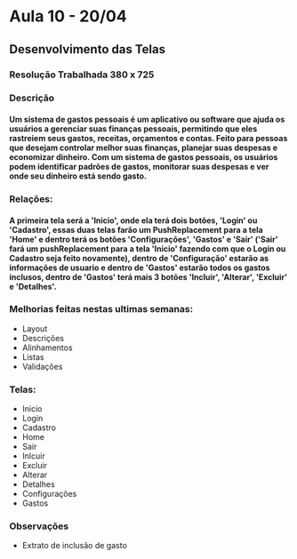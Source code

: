 # Aula 10 - 20/04

## Desenvolvimento das Telas

### Resolução Trabalhada 380 x 725

### Descrição
#### Um sistema de gastos pessoais é um aplicativo ou software que ajuda os usuários a gerenciar suas finanças pessoais, permitindo que eles rastreiem seus gastos, receitas, orçamentos e contas. Feito para pessoas que desejam controlar melhor suas finanças, planejar suas despesas e economizar dinheiro. Com um sistema de gastos pessoais, os usuários podem identificar padrões de gastos, monitorar suas despesas e ver onde seu dinheiro está sendo gasto.

### Relações:
#### A primeira tela será a 'Inicio', onde ela terá dois botões, 'Login' ou 'Cadastro', essas duas telas farão um PushReplacement para a tela 'Home' e dentro terá os botões 'Configurações', 'Gastos' e 'Sair' ('Sair' fará um pushReplacement para a tela 'Inicio' fazendo com que o Login ou Cadastro seja feito novamente), dentro de 'Configuração' estarão as informações de usuario e dentro de 'Gastos' estarão todos os gastos inclusos, dentro de 'Gastos' terá mais 3 botões 'Incluir', 'Alterar', 'Excluir' e 'Detalhes'.

### Melhorias feitas nestas ultimas semanas:
* Layout 
* Descrições 
* Alinhamentos 
* Listas 
* Validações 

### Telas: 

* Inicio
* Login 
* Cadastro
* Home 
* Sair
* Inlcuir
* Excluir
* Alterar
* Detalhes
* Configurações 
* Gastos

### Observações 
* Extrato de inclusão de gasto

